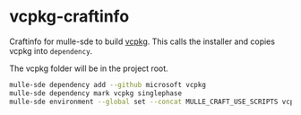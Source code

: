 # vcpkg-craftinfo

Craftinfo for mulle-sde to build [vcpkg](//github.com/microsoft/vcpkg). This
calls the installer and copies vcpkg into `dependency`.

The vcpkg folder will be in the project root.


``` bash
mulle-sde dependency add --github microsoft vcpkg
mulle-sde dependency mark vcpkg singlephase
mulle-sde environment --global set --concat MULLE_CRAFT_USE_SCRIPTS vcpkg-build
```
